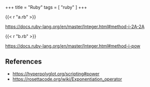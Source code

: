 +++
title = "Ruby"
tags = [ "ruby" ]
+++

{{< r "a.rb" >}}

<https://docs.ruby-lang.org/en/master/Integer.html#method-i-2A-2A>

{{< r "b.rb" >}}

<https://docs.ruby-lang.org/en/master/Integer.html#method-i-pow>

## References

- <https://hyperpolyglot.org/scripting#power>
- <https://rosettacode.org/wiki/Exponentiation_operator>
